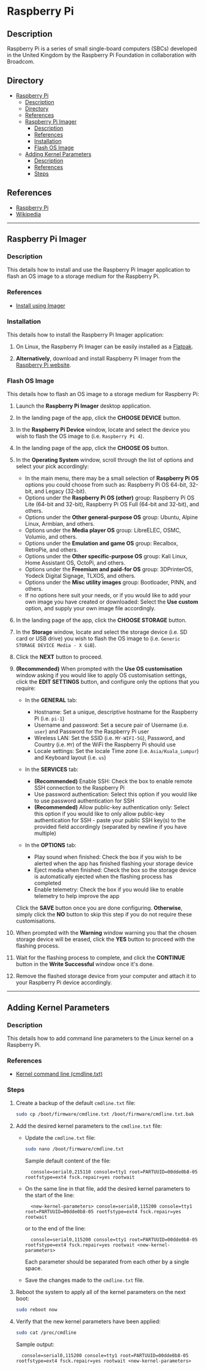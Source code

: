 # Raspberry Pi

## Description

Raspberry Pi is a series of small single-board computers (SBCs) developed in the United Kingdom by the Raspberry Pi Foundation in collaboration with Broadcom.

## Directory

- [Raspberry Pi](#raspberry-pi)
  - [Description](#description)
  - [Directory](#directory)
  - [References](#references)
  - [Raspberry Pi Imager](#raspberry-pi-imager)
    - [Description](#description-1)
    - [References](#references-1)
    - [Installation](#installation)
    - [Flash OS Image](#flash-os-image)
  - [Adding Kernel Parameters](#adding-kernel-parameters)
    - [Description](#description-2)
    - [References](#references-2)
    - [Steps](#steps)

## References

- [Raspberry Pi](https://www.raspberrypi.com)
- [Wikipedia](https://en.wikipedia.org/wiki/Raspberry_Pi)

---

## Raspberry Pi Imager

### Description

This details how to install and use the Raspberry Pi Imager application to flash an OS image to a storage medium for the Raspberry Pi.

### References

- [Install using Imager](https://www.raspberrypi.com/documentation/computers/getting-started.html#raspberry-pi-imager)

### Installation

This details how to install the Raspberry Pi Imager application:

1. On Linux, the Raspberry Pi Imager can be easily installed as a [Flatpak](https://flathub.org/apps/org.raspberrypi.rpi-imager).

2. **Alternatively**, download and install Raspberry Pi Imager from the [Raspberry Pi website](https://www.raspberrypi.com/software).

### Flash OS Image

This details how to flash an OS image to a storage medium for Raspberry Pi:

1. Launch the **Raspberry Pi Imager** desktop application.

2. In the landing page of the app, click the **CHOOSE DEVICE** button.

3. In the **Raspberry Pi Device** window, locate and select the device you wish to flash the OS image to (i.e. `Raspberry Pi 4`).

4. In the landing page of the app, click the **CHOOSE OS** button.

5. In the **Operating System** window, scroll through the list of options and select your pick accordingly:

   - In the main menu, there may be a small selection of **Raspberry Pi OS** options you could choose from such as: Raspberry Pi OS 64-bit, 32-bit, and Legacy (32-bit).
   - Options under the **Raspberry Pi OS (other)** group: Raspberry Pi OS Lite (64-bit and 32-bit), Raspberry Pi OS Full (64-bit and 32-bit), and others.
   - Options under the **Other general-purpose OS** group: Ubuntu, Alpine Linux, Armbian, and others.
   - Options under the **Media player OS** group: LibreELEC, OSMC, Volumio, and others.
   - Options under the **Emulation and game OS** group: Recalbox, RetroPie, and others.
   - Options under the **Other specific-purpose OS** group: Kali Linux, Home Assistant OS, OctoPi, and others.
   - Options under the **Freemium and paid-for OS** group: 3DPrinterOS, Yodeck Digital Signage, TLXOS, and others.
   - Options under the **Misc utility images** group: Bootloader, PINN, and others.
   - If no options here suit your needs, or if you would like to add your own image you have created or downloaded: Select the **Use custom** option, and supply your own image file accordingly.

6. In the landing page of the app, click the **CHOOSE STORAGE** button.

7. In the **Storage** window, locate and select the storage device (i.e. SD card or USB drive) you wish to flash the OS image to (i.e. `Generic STORAGE DEVICE Media - X GiB`).

8. Click the **NEXT** button to proceed.

9. **(Recommended)** When prompted with the **Use OS customisation** window asking if you would like to apply OS customisation settings, click the **EDIT SETTINGS** button, and configure only the options that you require:

   - In the **GENERAL** tab:

     - Hostname: Set a unique, descriptive hostname for the Raspberry Pi (i.e. `pi-1`)
     - Username and password: Set a secure pair of Username (i.e. `user`) and Password for the Raspberry Pi user
     - Wireless LAN: Set the SSID (i.e. `MY-WIFI-5G`), Password, and Country (i.e. `MY`) of the WiFi the Raspberry Pi should use
     - Locale settings: Set the locale Time zone (i.e. `Asia/Kuala_Lumpur`) and Keyboard layout (i.e. `us`)

   - In the **SERVICES** tab:

     - **(Recommended)** Enable SSH: Check the box to enable remote SSH connection to the Raspberry Pi
     - Use password authentication: Select this option if you would like to use password authentication for SSH
     - **(Recommended)** Allow public-key authentication only: Select this option if you would like to only allow public-key authentication for SSH - paste your public SSH key(s) to the provided field accordingly (separated by newline if you have multiple)

   - In the **OPTIONS** tab:

     - Play sound when finished: Check the box if you wish to be alerted when the app has finished flashing your storage device
     - Eject media when finished: Check the box so the storage device is automatically ejected when the flashing process has completed
     - Enable telemetry: Check the box if you would like to enable telemetry to help improve the app

    Click the **SAVE** button once you are done configuring. **Otherwise**, simply click the **NO** button to skip this step if you do not require these customisations.

10. When prompted with the **Warning** window warning you that the chosen storage device will be erased, click the **YES** button to proceed with the flashing process.

11. Wait for the flashing process to complete, and click the **CONTINUE** button in the **Write Successful** window once it's done.

12. Remove the flashed storage device from your computer and attach it to your Raspberry Pi device accordingly.

---

## Adding Kernel Parameters

### Description

This details how to add command line parameters to the Linux kernel on a Raspberry Pi.

### References

- [Kernel command line (cmdline.txt)](https://www.raspberrypi.com/documentation/computers/configuration.html#kernel-command-line-cmdline-txt)

### Steps

1. Create a backup of the default `cmdline.txt` file:

    ```sh
    sudo cp /boot/firmware/cmdline.txt /boot/firmware/cmdline.txt.bak
    ```

2. Add the desired kernel parameters to the `cmdline.txt` file:

   - Update the `cmdline.txt` file:

      ```sh
      sudo nano /boot/firmware/cmdline.txt
      ```

      Sample default content of the file:

      ```
        console=serial0,215110 console=tty1 root=PARTUUID=00dde0b8-05 rootfstype=ext4 fsck.repair=yes rootwait
      ```

   - On the same line in that file, add the desired kernel parameters to the start of the line:

      ```
        <new-kernel-parameters> console=serial0,115200 console=tty1 root=PARTUUID=00dde0b8-05 rootfstype=ext4 fsck.repair=yes rootwait
      ```

      or to the end of the line:

      ```
        console=serial0,115200 console=tty1 root=PARTUUID=00dde0b8-05 rootfstype=ext4 fsck.repair=yes rootwait <new-kernel-parameters>
      ```

      Each parameter should be separated from each other by a single space.

   - Save the changes made to the `cmdline.txt` file.

3. Reboot the system to apply all of the kernel parameters on the next boot:

    ```sh
    sudo reboot now
    ```

4. Verify that the new kernel parameters have been applied:

    ```sh
    sudo cat /proc/cmdline
    ```

    Sample output:

    ```
      console=serial0,115200 console=tty1 root=PARTUUID=00dde0b8-05 rootfstype=ext4 fsck.repair=yes rootwait <new-kernel-parameters>
    ```
